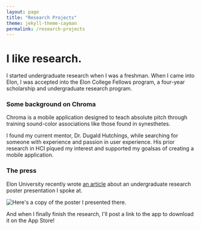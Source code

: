 ```yaml
---
layout: page
title: "Research Projects"
theme: jekyll-theme-cayman
permalink: /research-projects
---
```


# I like research.

I started undergraduate research when I was a freshman. When I came into Elon, I was accepted into the Elon College Fellows program, a four-year scholarship and undergraduate research program.

### Some background on Chroma

Chroma is a mobile application designed to teach absolute pitch through training sound-color associations like those found in synesthetes. 

I found my current mentor, Dr. Dugald Hutchings, while searching for someone with experience and passion in user experience. His prior research in HCI piqued my interest and supported my goalsas of creating a mobile application.

### The press

Elon University recently wrote [an article](https://www.elon.edu/u/news/2019/12/05/elon-college-fellows-poster-session-tells-the-story-of-elon/) about an undergraduate research poster presentation I spoke at.

![Here's]() a copy of the poster I presented there.

And when I finally finish the research, I'll post a link to the app to download it on the App Store!
